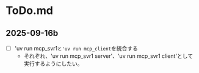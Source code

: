 # ToDo.md

## 2025-09-16b

  - [ ] 'uv run mcp_svr1`と'uv run mcp_client`を統合する
    - それぞれ、'uv run mcp_svr1 server'、'uv run mcp_svr1 client'として実行するようにしたい。
